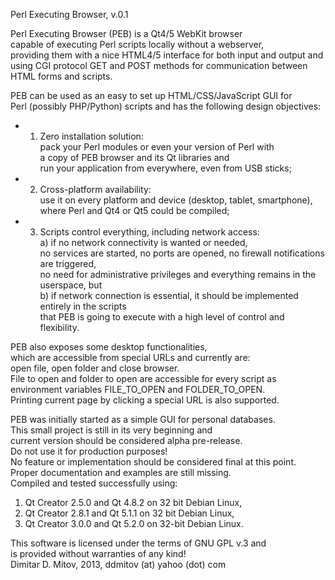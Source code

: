   
Perl Executing Browser, v.0.1  
  
Perl Executing Browser (PEB) is a Qt4/5 WebKit browser  
capable of executing Perl scripts locally without a webserver,  
providing them with a nice HTML4/5 interface for both input and output and  
using CGI protocol GET and POST methods for communication between HTML forms and scripts.  
  
PEB can be used as an easy to set up HTML/CSS/JavaScript GUI for  
Perl (possibly PHP/Python) scripts and has the following design objectives:  
* 1. Zero installation solution:  
    pack your Perl modules or even your version of Perl with  
    a copy of PEB browser and its Qt libraries and  
    run your application from everywhere, even from USB sticks;  
* 2. Cross-platform availability:  
    use it on every platform and device (desktop, tablet, smartphone),  
    where Perl and Qt4 or Qt5 could be compiled;  
* 3. Scripts control everything, including network access:  
    a) if no network connectivity is wanted or needed,  
    no services are started, no ports are opened, no firewall notifications are triggered,  
    no need for administrative privileges and everything remains in the userspace, but  
    b) if network connection is essential, it should be implemented entirely in the scripts  
    that PEB is going to execute with a high level of control and flexibility.  
  
PEB also exposes some desktop functionalities,  
which are accessible from special URLs and currently are:  
open file, open folder and close browser.  
File to open and folder to open are accessible for every script as  
environment variables FILE_TO_OPEN and FOLDER_TO_OPEN.  
Printing current page by clicking a special URL is also supported.  
  
PEB was initially started as a simple GUI for personal databases.  
This small project is still in its very beginning and  
current version should be considered alpha pre-release.  
Do not use it for production purposes!  
No feature or implementation should be considered final at this point.  
Proper documentation and examples are still missing.  
Compiled and tested successfully using:  
1. Qt Creator 2.5.0 and Qt 4.8.2 on 32 bit Debian Linux,  
2. Qt Creator 2.8.1 and Qt 5.1.1 on 32 bit Debian Linux,  
3. Qt Creator 3.0.0 and Qt 5.2.0 on 32-bit Debian Linux.  
  
This software is licensed under the terms of GNU GPL v.3 and  
is provided without warranties of any kind!  
Dimitar D. Mitov, 2013, ddmitov (at) yahoo (dot) com  
  